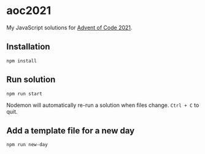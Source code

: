 # aoc2021

My JavaScript solutions for [Advent of Code 2021](https://adventofcode.com/2021).

## Installation

```
npm install
```

## Run solution

```
npm run start
```

Nodemon will automatically re-run a solution when files change. `Ctrl + C` to quit.

## Add a template file for a new day

```
npm run new-day
```
